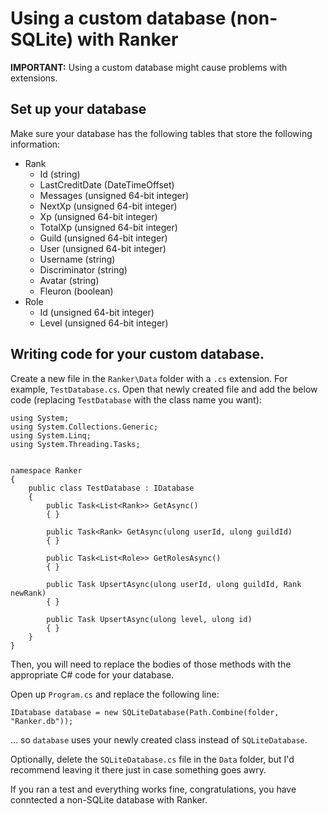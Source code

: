 # Using a custom database (non-SQLite) with Ranker
**IMPORTANT:** Using a custom database might cause problems with extensions.

## Set up your database
Make sure your database has the following tables that store the following information:
- Rank
  - Id (string)
  - LastCreditDate (DateTimeOffset)
  - Messages (unsigned 64-bit integer)
  - NextXp (unsigned 64-bit integer)
  - Xp (unsigned 64-bit integer)
  - TotalXp (unsigned 64-bit integer)
  - Guild (unsigned 64-bit integer)
  - User (unsigned 64-bit integer)
  - Username (string)
  - Discriminator (string)
  - Avatar (string)
  - Fleuron (boolean)
- Role
  - Id (unsigned 64-bit integer)
  - Level (unsigned 64-bit integer)

## Writing code for your custom database.
Create a new file in the `Ranker\Data` folder with a `.cs` extension. For example, `TestDatabase.cs`.
Open that newly created file and add the below code (replacing `TestDatabase` with the class name you want):
```
using System;
using System.Collections.Generic;
using System.Linq;
using System.Threading.Tasks;


namespace Ranker
{
    public class TestDatabase : IDatabase
    {
        public Task<List<Rank>> GetAsync() 
        { }

        public Task<Rank> GetAsync(ulong userId, ulong guildId)
        { }

        public Task<List<Role>> GetRolesAsync()
        { }

        public Task UpsertAsync(ulong userId, ulong guildId, Rank newRank)
        { }
        
        public Task UpsertAsync(ulong level, ulong id)
        { }
    }
}
```
Then, you will need to replace the bodies of those methods with the appropriate C# code for your database.

Open up `Program.cs` and replace the following line:

`IDatabase database = new SQLiteDatabase(Path.Combine(folder, "Ranker.db"));`

... so `database` uses your newly created class instead of `SQLiteDatabase`.

Optionally, delete the `SQLiteDatabase.cs` file in the `Data` folder, but I'd recommend leaving it there just in case something goes awry.

If you ran a test and everything works fine, congratulations, you have conntected a non-SQLite database with Ranker.
